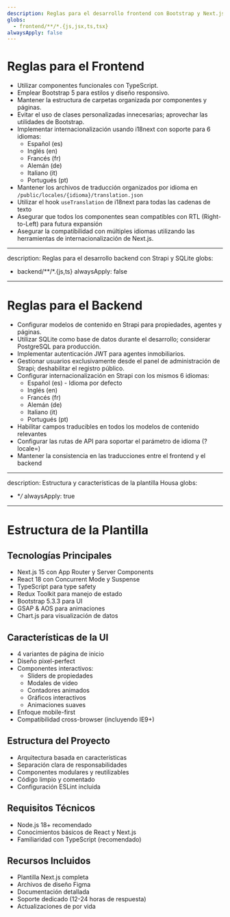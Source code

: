 ```yaml
---
description: Reglas para el desarrollo frontend con Bootstrap y Next.js
globs:
  - frontend/**/*.{js,jsx,ts,tsx}
alwaysApply: false
---
```


# Reglas para el Frontend

- Utilizar componentes funcionales con TypeScript.
- Emplear Bootstrap 5 para estilos y diseño responsivo.
- Mantener la estructura de carpetas organizada por componentes y páginas.
- Evitar el uso de clases personalizadas innecesarias; aprovechar las utilidades de Bootstrap.
- Implementar internacionalización usando i18next con soporte para 6 idiomas:
  - Español (es)
  - Inglés (en)
  - Francés (fr)
  - Alemán (de)
  - Italiano (it)
  - Portugués (pt)
- Mantener los archivos de traducción organizados por idioma en `/public/locales/{idioma}/translation.json`
- Utilizar el hook `useTranslation` de i18next para todas las cadenas de texto
- Asegurar que todos los componentes sean compatibles con RTL (Right-to-Left) para futura expansión
- Asegurar la compatibilidad con múltiples idiomas utilizando las herramientas de internacionalización de Next.js.


---
description: Reglas para el desarrollo backend con Strapi y SQLite
globs:
  - backend/**/*.{js,ts}
alwaysApply: false
---

# Reglas para el Backend

- Configurar modelos de contenido en Strapi para propiedades, agentes y páginas.
- Utilizar SQLite como base de datos durante el desarrollo; considerar PostgreSQL para producción.
- Implementar autenticación JWT para agentes inmobiliarios.
- Gestionar usuarios exclusivamente desde el panel de administración de Strapi; deshabilitar el registro público.
- Configurar internacionalización en Strapi con los mismos 6 idiomas:
  - Español (es) - Idioma por defecto
  - Inglés (en)
  - Francés (fr)
  - Alemán (de)
  - Italiano (it)
  - Portugués (pt)
- Habilitar campos traducibles en todos los modelos de contenido relevantes
- Configurar las rutas de API para soportar el parámetro de idioma (?locale=)
- Mantener la consistencia en las traducciones entre el frontend y el backend


---
description: Estructura y características de la plantilla Housa
globs:
  - **/*
alwaysApply: true
---

# Estructura de la Plantilla

## Tecnologías Principales
- Next.js 15 con App Router y Server Components
- React 18 con Concurrent Mode y Suspense
- TypeScript para type safety
- Redux Toolkit para manejo de estado
- Bootstrap 5.3.3 para UI
- GSAP & AOS para animaciones
- Chart.js para visualización de datos

## Características de la UI
- 4 variantes de página de inicio
- Diseño pixel-perfect
- Componentes interactivos:
  - Sliders de propiedades
  - Modales de video
  - Contadores animados
  - Gráficos interactivos
  - Animaciones suaves
- Enfoque mobile-first
- Compatibilidad cross-browser (incluyendo IE9+)

## Estructura del Proyecto
- Arquitectura basada en características
- Separación clara de responsabilidades
- Componentes modulares y reutilizables
- Código limpio y comentado
- Configuración ESLint incluida

## Requisitos Técnicos
- Node.js 18+ recomendado
- Conocimientos básicos de React y Next.js
- Familiaridad con TypeScript (recomendado)

## Recursos Incluidos
- Plantilla Next.js completa
- Archivos de diseño Figma
- Documentación detallada
- Soporte dedicado (12-24 horas de respuesta)
- Actualizaciones de por vida
